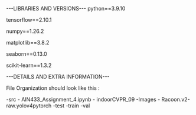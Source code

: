 ---LIBRARIES AND VERSIONS---
python==3.9.10

tensorflow==2.10.1

numpy==1.26.2

matplotlib==3.8.2

seaborn==0.13.0

scikit-learn==1.3.2


---DETAILS AND EXTRA INFORMATION---

File Organization should look like this : 

-src
    - AIN433_Assignment_4.ipynb
    - indoorCVPR_09
        -Images
    - Racoon.v2-raw.yolov4pytorch
        -test
        -train
        -val

